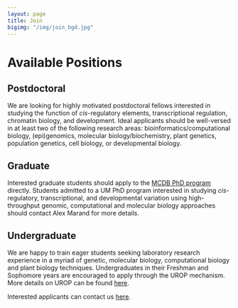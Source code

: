 ```yaml
---
layout: page
title: Join
bigimg: "/img/join_bgd.jpg"
---
```


# Available Positions

## Postdoctoral
We are looking for highly motivated postdoctoral fellows interested in studying the function of *cis*-regulatory elements, transcriptional regulation, chromatin biology, and development. Ideal applicants should be well-versed in at least two of the following research areas: bioinformatics/computational biology, (epi)genomics, molecular biology/biochemistry, plant genetics, population genetics, cell biology, or developmental biology.

## Graduate
Interested graduate students should apply to the [MCDB PhD program](https://lsa.umich.edu/mcdb/graduate-students/phd-program.html) directly. Students admitted to a UM PhD program interested in studying *cis*-regulatory, transcriptional, and developmental variation using high-throughput genomic, computational and molecular biology approaches should contact Alex Marand for more details.

## Undergraduate
We are happy to train eager students seeking laboratory research experience in a myriad of genetic, molecular biology, computational biology and plant biology techniques. Undergraduates in their Freshman and Sophomore years are encouraged to apply through the UROP mechanism. More details on UROP can be found [here](https://lsa.umich.edu/urop).

Interested applicants can contact us [here](/contact.md).
